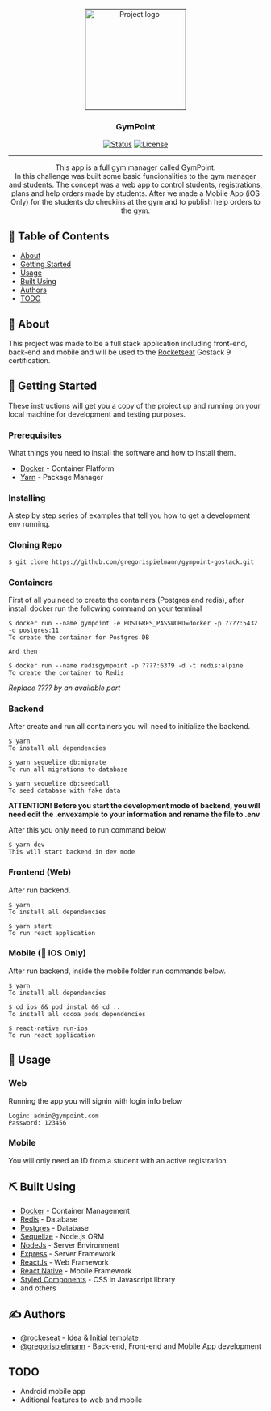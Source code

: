 <p align="center">
  <a href="" rel="noopener">
 <img width=200px src="https://github.com/Rocketseat/bootcamp-gostack-desafio-02/raw/master/.github/logo.png" alt="Project logo"></a>
</p>

<h3 align="center">GymPoint</h3>

<div align="center">

[![Status](https://img.shields.io/badge/status-active-success.svg)]()
[![License](https://img.shields.io/badge/license-MIT-blue.svg)](/LICENSE)

</div>

---

<p align="center"> This app is a full gym manager called GymPoint.
<br>
In this challenge was built some basic funcionalities to the gym manager and students.  The concept was a web app to control students, registrations, plans and help orders made by students. After we made a Mobile App (iOS Only) for the students do checkins at the gym and to publish help orders to the gym. 
    <br> 
</p>

## 📝 Table of Contents

- [About](#about)
- [Getting Started](#getting_started)
- [Usage](#usage)
- [Built Using](#built_using)
- [Authors](#authors)
- [TODO](#todo)

## 🧐 About <a name = "about"></a>

This project was made to be a full stack application including front-end, back-end and mobile and will be used to the [Rocketseat](https://github.com/rocketseat) Gostack 9 certification.

## 🏁 Getting Started <a name = "getting_started"></a>

These instructions will get you a copy of the project up and running on your local machine for development and testing purposes.

### Prerequisites

What things you need to install the software and how to install them.

- [Docker](https://www.docker.com/) - Container Platform
- [Yarn](https://yarnpkg.com/lang/en/) - Package Manager

### Installing

A step by step series of examples that tell you how to get a development env running.

### Cloning Repo

```
$ git clone https://github.com/gregorispielmann/gympoint-gostack.git
```

### Containers

First of all you need to create the containers (Postgres and redis), after install docker run the following command on your terminal

```
$ docker run --name gympoint -e POSTGRES_PASSWORD=docker -p ????:5432 -d postgres:11
To create the container for Postgres DB

And then

$ docker run --name redisgympoint -p ????:6379 -d -t redis:alpine
To create the container to Redis

```

_Replace ???? by an available port_

### Backend

After create and run all containers you will need to initialize the backend.

```
$ yarn
To install all dependencies

$ yarn sequelize db:migrate
To run all migrations to database

$ yarn sequelize db:seed:all
To seed database with fake data
```

**ATTENTION! Before you start the development mode of backend, you will need edit the .envexample to your information and rename the file to .env**

After this you only need to run command below

```
$ yarn dev
This will start backend in dev mode
```

### Frontend (Web)

After run backend.

```
$ yarn
To install all dependencies

$ yarn start
To run react application
```

### Mobile (:apple: iOS Only)

After run backend, inside the mobile folder run commands below.

```
$ yarn
To install all dependencies

$ cd ios && pod instal && cd ..
To install all cocoa pods dependencies

$ react-native run-ios
To run react application
```

## 🎈 Usage <a name="usage"></a>

### Web

Running the app you will signin with login info below

```
Login: admin@gympoint.com
Password: 123456
```

### Mobile

You will only need an ID from a student with an active registration

## ⛏️ Built Using <a name = "built_using"></a>

- [Docker](https://www.docker.com/) - Container Management
- [Redis](https://redis.io/) - Database
- [Postgres](https://www.postgressql.org/) - Database
- [Sequelize](https://sequelize.org/) - Node.js ORM
- [NodeJs](https://nodejs.org/en/) - Server Environment
- [Express](https://expressjs.com/) - Server Framework
- [ReactJs](https://reactjs.org/) - Web Framework
- [React Native](https://react-native.org/) - Mobile Framework
- [Styled Components](https://www.styled-components.com/) - CSS in Javascript library
- and others

## ✍️ Authors <a name = "authors"></a>

- [@rockeseat](https://rocketseat.com.br/bootcamp) - Idea & Initial template
- [@gregorispielmann](https://github.com/gregorispielmann) - Back-end, Front-end and Mobile App development

## TODO <a name="todo"></a>

- Android mobile app
- Aditional features to web and mobile
